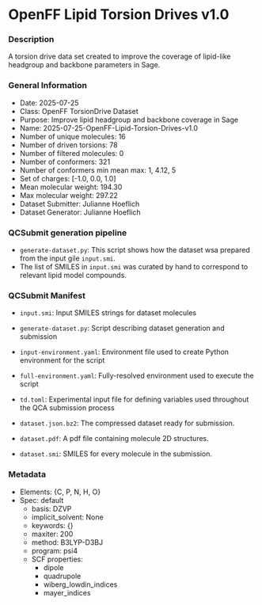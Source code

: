 # OpenFF Lipid Torsion Drives v1.0

### Description

A torsion drive data set created to improve the coverage of lipid-like headgroup and backbone parameters in Sage.

### General Information

- Date: 2025-07-25
- Class: OpenFF TorsionDrive Dataset
- Purpose: Improve lipid headgroup and backbone coverage in Sage
- Name: 2025-07-25-OpenFF-Lipid-Torsion-Drives-v1.0
- Number of unique molecules: 16
- Number of driven torsions: 78
- Number of filtered molecules: 0
- Number of conformers: 321
- Number of conformers min mean max: 1, 4.12, 5
- Set of charges: [-1.0, 0.0, 1.0]
- Mean molecular weight: 194.30
- Max molecular weight: 297.22
- Dataset Submitter: Julianne Hoeflich
- Dataset Generator: Julianne Hoeflich 


### QCSubmit generation pipeline

- `generate-dataset.py`: This script shows how the dataset wsa prepared from the input gile `input.smi`.
- The list of SMILES in `input.smi` was curated by hand to correspond to relevant lipid model compounds. 

### QCSubmit Manifest

- `input.smi`: Input SMILES strings for dataset molecules
- `generate-dataset.py`: Script describing dataset generation and submission
- `input-environment.yaml`: Environment file used to create Python environment for the script
- `full-environment.yaml`: Fully-resolved environment used to execute the script
- `td.toml`: Experimental input file for defining variables used throughout the QCA submission process

- `dataset.json.bz2`: The compressed dataset ready for submission.
- `dataset.pdf`: A pdf file containing molecule 2D structures.
- `dataset.smi`: SMILES for every molecule in the submission.
 
### Metadata
* Elements: {C, P, N, H, O}
* Spec: default
     * basis: DZVP
     * implicit_solvent: None
     * keywords: {}
     * maxiter: 200
     * method: B3LYP-D3BJ
     * program: psi4
    * SCF properties:
        * dipole
        * quadrupole
        * wiberg_lowdin_indices
        * mayer_indices